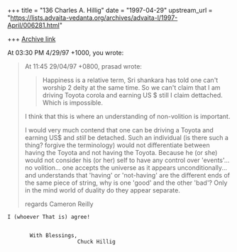 +++
title = "136 Charles A. Hillig"
date = "1997-04-29"
upstream_url = "https://lists.advaita-vedanta.org/archives/advaita-l/1997-April/006281.html"

+++
[Archive link](https://lists.advaita-vedanta.org/archives/advaita-l/1997-April/006281.html)

At 03:30 PM 4/29/97 +1000, you wrote:
>At 11:45 29/04/97 +0800, prasad wrote:
>
>>   Happiness is a relative term, Sri shankara has told one can't worship
>>  2 deity at the same time. So we can't claim that I am driving Toyota
>>  corola and earning US $ still I claim dettached. Which is impossible.
>
>I think that this is where an understanding of non-volition is important.
>
>I would very much contend that one can be driving a Toyota and earning US$
>and *still* be detached. Such an individual (is there such a thing? forgive
>the terminology) would not differentiate between having the Toyota and not
>having the Toyota. Because he (or she) would not consider his (or her) self
>to have any control over 'events'... no volition... one accepts the
>universe as it appears unconditionally... and understands that 'having' or
>'not-having' are the different ends of the same piece of string, why is one
>'good' and the other 'bad'? Only in the mind world of duality do they
>appear separate.
>
>
>regards
>Cameron Reilly
>

    I (whoever That is) agree!


           With Blessings,
                          Chuck Hillig

